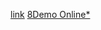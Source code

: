 [link]( https://parisamohebweb.github.io/Furniture-Shop/)
<a href=" https://parisamohebweb.github.io/Furniture-Shop">8Demo Online*</a>
